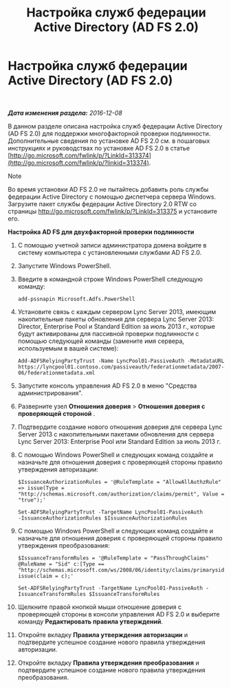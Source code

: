 ﻿---
title: Настройка служб федерации Active Directory (AD FS 2.0)
TOCTitle: Настройка служб федерации Active Directory (AD FS 2.0)
ms:assetid: 0ba8657f-55b8-41b3-960c-fdc5eeee6978
ms:mtpsurl: https://technet.microsoft.com/ru-ru/library/Dn308561(v=OCS.15)
ms:contentKeyID: 56270526
ms.date: 12/10/2016
mtps_version: v=OCS.15
ms.translationtype: HT
---

# Настройка служб федерации Active Directory (AD FS 2.0)

 

_**Дата изменения раздела:** 2016-12-08_

В данном разделе описана настройка служб федерации Active Directory (AD FS 2.0) для поддержки многофакторной проверки подлинности. Дополнительные сведения по установке AD FS 2.0 см. в пошаговых инструкциях и руководствах по установке AD FS 2.0 в статье [http://go.microsoft.com/fwlink/p/?LinkId=313374](http://go.microsoft.com/fwlink/p/?linkid=313374).

> [!NOTE]  
> Во время установки AD FS 2.0 не пытайтесь добавить роль службы федерации Active Directory с помощью диспетчера сервера Windows. Загрузите пакет службы федерации Active Directory 2.0 RTW со страницы <a href="http://go.microsoft.com/fwlink/p/?linkid=313375">http://go.microsoft.com/fwlink/p/?LinkId=313375</a> и установите его.


**Настройка AD FS для двухфакторной проверки подлинности**

1.  С помощью учетной записи администратора домена войдите в систему компьютера с установленными службами AD FS 2.0.

2.  Запустите Windows PowerShell.

3.  Введите в командной строке Windows PowerShell следующую команду:
    
        add-pssnapin Microsoft.Adfs.PowerShell

4.  Установите связь с каждым сервером Lync Server 2013, имеющим накопительные пакеты обновления для сервера Lync Server 2013: Director, Enterprise Pool и Standard Edition за июль 2013 г., которые будут активированы для пассивной проверки подлинности с помощью следующей команды (замените имя сервера, используемым в вашей системе):
    
        Add-ADFSRelyingPartyTrust -Name LyncPool01-PassiveAuth -MetadataURL https://lyncpool01.contoso.com/passiveauth/federationmetadata/2007-06/federationmetadata.xml

5.  Запустите консоль управления AD FS 2.0 в меню "Средства администрирования".

6.  Разверните узел **Отношения доверия** \> **Отношения доверия с проверяющей стороной** .

7.  Подтвердите создание нового отношения доверия для сервера Lync Server 2013 с накопительными пакетами обновления для сервера Lync Server 2013: Enterprise Pool или Standard Edition за июль 2013 г.

8.  С помощью Windows PowerShell и следующих команд создайте и назначьте для отношения доверия с проверяющей стороны правило утверждения авторизации:
    
        $IssuanceAuthorizationRules = '@RuleTemplate = "AllowAllAuthzRule" => issue(Type = "http://schemas.microsoft.com/authorization/claims/permit", Value = "true");'
    
        Set-ADFSRelyingPartyTrust -TargetName LyncPool01-PassiveAuth 
        -IssuanceAuthorizationRules $IssuanceAuthorizationRules

9.  С помощью Windows PowerShell и следующих команд создайте и назначьте для отношения доверия с проверяющей стороны правило утверждения преобразования:
    
        $IssuanceTransformRules = '@RuleTemplate = "PassThroughClaims" @RuleName = "Sid" c:[Type == "http://schemas.microsoft.com/ws/2008/06/identity/claims/primarysid"]=> issue(claim = c);'
    
        Set-ADFSRelyingPartyTrust -TargetName LyncPool01-PassiveAuth -IssuanceTransformRules $IssuanceTransformRules

10. Щелкните правой кнопкой мыши отношение доверия с проверяющей стороны в консоли управления AD FS 2.0 и выберите команду **Редактировать правила утверждений**.

11. Откройте вкладку **Правила утверждения авторизации** и подтвердите успешное создание нового правила утверждения авторизации.

12. Откройте вкладку **Правила утверждения преобразования** и подтвердите успешное создание нового правила утверждения преобразования.

